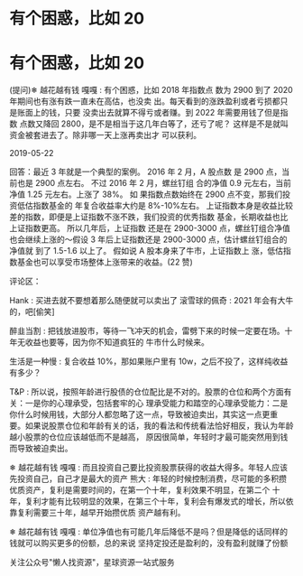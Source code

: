 # 有个困惑，比如 20

# 有个困惑，比如 20

(提问)❄ 越花越有钱 嘎嘎 : 有个困惑，比如 2018 年指数点 数为 2900 到了 2020 年期间也有涨有跌一直未在高估，也没卖 出。每天看到的涨跌盈利或者亏损都只是账面上的钱，只要 没卖出去就算不得亏或者赚。到 2022 年需要用钱了但是指数 点数又降回 2800，是不是相当于这几年白等了，还亏了呢？ 这样是不是就叫资金被套进去了。除非哪一天上涨再卖出才 可以获利。

2019-05-22

回答：最近 3 年就是一个典型的案例。 2016 年 2 月，A 股点数 是 2900 点，当前也是 2900 点左右。 不过 2016 年 2 月，螺丝钉组 合的净值 0.9 元左右，当前净值 1.25 元左右。上涨了 38%。 如 果指数点数始终在 2900 点不变，那我们投资低估指数基金的 年复合收益率大约是 8%-10%左右。 上证指数本身是收益比较 差的指数，即便是上证指数不涨不跌，我们投资的优秀指数 基金，长期收益也比上证指数更高。 所以几年后，上证指数 还是在 2900-3000 点，螺丝钉组合净值也会继续上涨的～假设 3 年后上证指数还是 2900-3000 点，估计螺丝钉组合的净值就 到了 1.5-1.6 以上了。 假如说 A 股本身来了牛市，上证指数上 涨，低估指数基金也可以享受市场整体上涨带来的收益。(22 赞)

评论区：

Hank : 买进去就不要想着那么随便就可以卖出了 滚雪球的佩奇 : 2021 年会有大牛的，吧[偷笑]

醉韭当割 : 把钱放进股市，等待一飞冲天的机会，雷劈下来的时候一定要在场。十年无收益也要等，因为你不知道疯狂的 牛市什么时候来。

生活是一种慢 : 复合收益 10%，那如果账户里有 10w，之后不投了，这样纯收益有多少？

T&P : 所以说，按照年龄进行股债的仓位配比是不对的。股票的仓位和两个方面有关：一是你的心理承受，包括套牢的心 理承受能力和踏空的心理承受能力：二是你什么时候用钱，大部分人都忽略了这一点，导致被迫卖出，其实这一点更重 要。如果说股票仓位和年龄有关的话，我的看法和传统看法恰好相反，我认为年龄越小股票的仓位应该越低而不是越高， 原因很简单，年轻时才最可能突然用到钱而导致被迫卖出。

❄ 越花越有钱 嘎嘎 : 而且投资自己要比投资股票获得的收益大得多。年轻人应该先投资自己，自己才是最大的资产 熊大 : 年轻的时候控制消费，尽可能的多积攒优质资产，复利是需要时间的，在第一个十年，复利效果不明显，在第二个 十年，复利才能有比较明显的效果，在第三个十年，复利会有爆发式的增长，所以依靠复利需要三十年，越早开始攒优质 资产越有利。

❄ 越花越有钱 嘎嘎 : 单位净值也有可能几年后降低不是吗？但是降低的话同样的钱就可以购买更多的份额，总的来说 坚持定投还是盈利的，没有盈利就赚了份额

关注公众号"懒人找资源"，星球资源一站式服务
